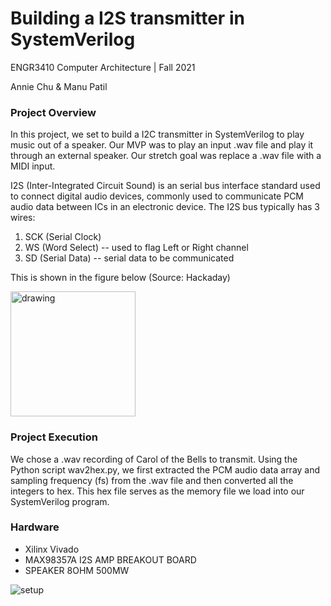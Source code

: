 # Building a I2S transmitter in SystemVerilog
ENGR3410 Computer Architecture | Fall 2021

Annie Chu & Manu Patil

### Project Overview
In this project, we set to build a I2C transmitter in SystemVerilog to play music out of a speaker. Our MVP was to play an input .wav file and play it through an external speaker. Our stretch goal was replace a .wav file with a MIDI input.

I2S (Inter-Integrated Circuit Sound) is an serial bus interface standard used to connect digital audio devices, commonly used to communicate PCM audio data between ICs in an electronic device. The I2S bus typically has 3 wires:
1. SCK (Serial Clock)
2. WS (Word Select) -- used to flag Left or Right channel
3. SD (Serial Data) -- serial data to be communicated

This is shown in the figure below (Source: Hackaday)
<!-- ![I2S Bus Lines](https://hackaday.com/wp-content/uploads/2019/04/i2s-timing-themed.png)  -->
<img src="https://hackaday.com/wp-content/uploads/2019/04/i2s-timing-themed.png" alt="drawing" width="200"/>


### Project Execution
We chose a .wav recording of Carol of the Bells to transmit. Using the Python script wav2hex.py, we first extracted the PCM audio data array and sampling frequency (fs) from the .wav file and then converted all the integers to hex. This hex file serves as the memory file we load into our SystemVerilog program. 

### Hardware
- Xilinx Vivado
- MAX98357A I2S AMP BREAKOUT BOARD
- SPEAKER 8OHM 500MW 

![setup](https://drive.google.com/file/d/1S1xXc8DI54SKvtSzNJcG32rneTbHYrcp/view) 


